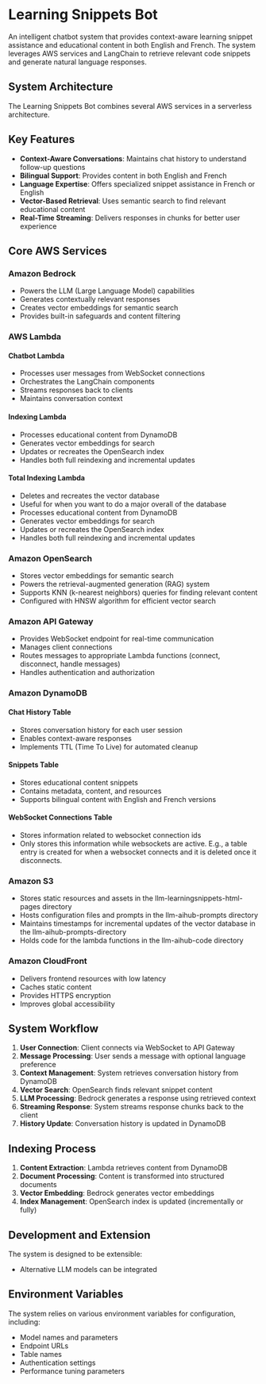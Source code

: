 # Learning Snippets Bot

An intelligent chatbot system that provides context-aware learning snippet assistance and educational content in both English and French. The system leverages AWS services and LangChain to retrieve relevant code snippets and generate natural language responses.

## System Architecture

The Learning Snippets Bot combines several AWS services in a serverless architecture.


## Key Features

- **Context-Aware Conversations**: Maintains chat history to understand follow-up questions
- **Bilingual Support**: Provides content in both English and French
- **Language Expertise**: Offers specialized snippet assistance in French or English
- **Vector-Based Retrieval**: Uses semantic search to find relevant educational content
- **Real-Time Streaming**: Delivers responses in chunks for better user experience

## Core AWS Services

### Amazon Bedrock

- Powers the LLM (Large Language Model) capabilities
- Generates contextually relevant responses
- Creates vector embeddings for semantic search
- Provides built-in safeguards and content filtering

### AWS Lambda

#### Chatbot Lambda
- Processes user messages from WebSocket connections
- Orchestrates the LangChain components
- Streams responses back to clients
- Maintains conversation context

#### Indexing Lambda
- Processes educational content from DynamoDB
- Generates vector embeddings for search
- Updates or recreates the OpenSearch index
- Handles both full reindexing and incremental updates

#### Total Indexing Lambda 
- Deletes and recreates the vector database
- Useful for when you want to do a major overall of the database
- Processes educational content from DynamoDB
- Generates vector embeddings for search
- Updates or recreates the OpenSearch index
- Handles both full reindexing and incremental updates

### Amazon OpenSearch

- Stores vector embeddings for semantic search
- Powers the retrieval-augmented generation (RAG) system
- Supports KNN (k-nearest neighbors) queries for finding relevant content
- Configured with HNSW algorithm for efficient vector search

### Amazon API Gateway

- Provides WebSocket endpoint for real-time communication
- Manages client connections
- Routes messages to appropriate Lambda functions (connect, disconnect, handle messages)
- Handles authentication and authorization

### Amazon DynamoDB

#### Chat History Table
- Stores conversation history for each user session
- Enables context-aware responses
- Implements TTL (Time To Live) for automated cleanup

#### Snippets Table
- Stores educational content snippets
- Contains metadata, content, and resources
- Supports bilingual content with English and French versions

#### WebSocket Connections Table
- Stores information related to websocket connection ids
- Only stores this information while websockets are active. E.g., a table entry is created for when a websocket connects and it is deleted once it disconnects.

### Amazon S3

- Stores static resources and assets in the llm-learningsnippets-html-pages directory
- Hosts configuration files and prompts in the llm-aihub-prompts directory
- Maintains timestamps for incremental updates of the vector database in the llm-aihub-prompts-directory 
- Holds code for the lambda functions in the llm-aihub-code directory

### Amazon CloudFront

- Delivers frontend resources with low latency
- Caches static content
- Provides HTTPS encryption
- Improves global accessibility

## System Workflow

1. **User Connection**: Client connects via WebSocket to API Gateway
2. **Message Processing**: User sends a message with optional language preference
3. **Context Management**: System retrieves conversation history from DynamoDB
4. **Vector Search**: OpenSearch finds relevant snippet content
5. **LLM Processing**: Bedrock generates a response using retrieved context
6. **Streaming Response**: System streams response chunks back to the client
7. **History Update**: Conversation history is updated in DynamoDB

## Indexing Process

1. **Content Extraction**: Lambda retrieves content from DynamoDB
2. **Document Processing**: Content is transformed into structured documents
3. **Vector Embedding**: Bedrock generates vector embeddings
4. **Index Management**: OpenSearch index is updated (incrementally or fully)

## Development and Extension

The system is designed to be extensible:
- Alternative LLM models can be integrated

## Environment Variables

The system relies on various environment variables for configuration, including:
- Model names and parameters
- Endpoint URLs
- Table names
- Authentication settings
- Performance tuning parameters
